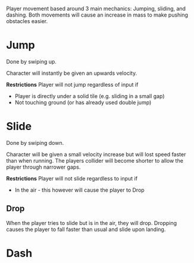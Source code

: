 Player movement based around 3 main mechanics: Jumping, sliding, and dashing.
Both movements will cause an increase in mass to make pushing obstacles easier. 
# Jump
Done by swiping up.

Character will instantly be given an upwards velocity.

**Restrictions**
Player will not jump regardless of input if
* Player is directly under a solid tile (e.g. sliding in a small gap)
* Not touching ground (or has already used double jump)

# Slide
Done by swiping down.

Character will be given a small velocity increase but will lost speed faster than when running.
The players collider will become shorter to allow the player through narrower gaps. 

**Restrictions**
Player will not slide regardless to input if
* In the air - this however will cause the player to Drop

## Drop
When the player tries to slide but is in the air, they will drop.
Dropping causes the player to fall faster than usual and slide upon landing.
# Dash